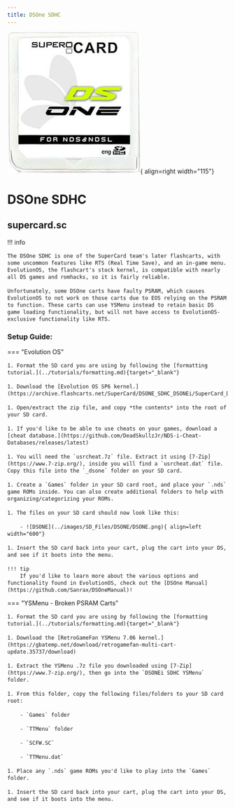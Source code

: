 ```yaml
---
title: DSOne SDHC
---
```


![DSOne SDHC](../images/dsone.png){ align=right width="115"}
# DSOne SDHC
## supercard.sc

!!! info
    
    The DSOne SDHC is one of the SuperCard team's later flashcarts, with some uncommon features like RTS (Real Time Save), and an in-game menu. EvolutionOS, the flashcart's stock kernel, is compatible with nearly all DS games and romhacks, so it is fairly reliable.

    Unfortunately, some DSOne carts have faulty PSRAM, which causes EvolutionOS to not work on those carts due to EOS relying on the PSRAM to function. These carts can use YSMenu instead to retain basic DS game loading functionality, but will not have access to EvolutionOS-exclusive functionality like RTS.

### Setup Guide:

=== "Evolution OS"

    1. Format the SD card you are using by following the [formatting tutorial.](../tutorials/formatting.md){target="_blank"}
    
    1. Download the [Evolution OS SP6 kernel.](https://archive.flashcarts.net/SuperCard/DSONE_SDHC_DSONEi/SuperCard_DSONE_SDHC_EOS_sp6_20121206.zip)
    
    1. Open/extract the zip file, and copy *the contents* into the root of your SD card.
    
    1. If you'd like to be able to use cheats on your games, download a [cheat database.](https://github.com/DeadSkullzJr/NDS-i-Cheat-Databases/releases/latest)
    
    1. You will need the `usrcheat.7z` file. Extract it using [7-Zip](https://www.7-zip.org/), inside you will find a `usrcheat.dat` file. Copy this file into the `_dsone` folder on your SD card.
    
    1. Create a `Games` folder in your SD card root, and place your `.nds` game ROMs inside. You can also create additional folders to help with organizing/categorizing your ROMs.

    1. The files on your SD card should now look like this:
    
        - ![DSONE](../images/SD_Files/DSONE/DSONE.png){ align=left width="600"}

    1. Insert the SD card back into your cart, plug the cart into your DS, and see if it boots into the menu.

    !!! tip
        If you'd like to learn more about the various options and functionality found in EvolutionOS, check out the [DSOne Manual](https://github.com/Sanrax/DSOneManual)!

=== "YSMenu - Broken PSRAM Carts"
    
    1. Format the SD card you are using by following the [formatting tutorial.](../tutorials/formatting.md){target="_blank"}
    
    1. Download the [RetroGameFan YSMenu 7.06 kernel.](https://gbatemp.net/download/retrogamefan-multi-cart-update.35737/download)
    
    1. Extract the YSMenu .7z file you downloaded using [7-Zip](https://www.7-zip.org/), then go into the `DSONEi SDHC YSMenu` folder.
    
    1. From this folder, copy the following files/folders to your SD card root:
    
        - `Games` folder
    
        - `TTMenu` folder
    
        - `SCFW.SC`
    
        - `TTMenu.dat`
    
    1. Place any `.nds` game ROMs you'd like to play into the `Games` folder.
    
    1. Insert the SD card back into your cart, plug the cart into your DS, and see if it boots into the menu.